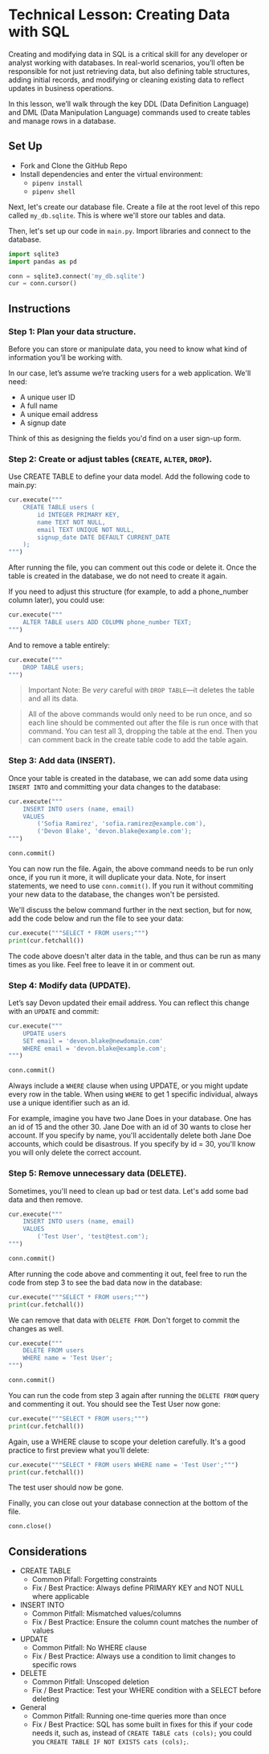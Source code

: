 # Technical Lesson: Creating Data with SQL

Creating and modifying data in SQL is a critical skill for any developer or analyst working with databases. In real-world scenarios, you’ll often be responsible for not just retrieving data, but also defining table structures, adding initial records, and modifying or cleaning existing data to reflect updates in business operations.

In this lesson, we’ll walk through the key DDL (Data Definition Language) and DML (Data Manipulation Language) commands used to create tables and manage rows in a database.

## Set Up

* Fork and Clone the GitHub Repo
* Install dependencies and enter the virtual environment:
    * `pipenv install`
    * `pipenv shell`

Next, let's create our database file. Create a file at the root level of this repo called `my_db.sqlite`. This is where we'll store our tables and data.

Then, let's set up our code in `main.py`. Import libraries and connect to the database.

```python
import sqlite3
import pandas as pd

conn = sqlite3.connect('my_db.sqlite')
cur = conn.cursor()
```

## Instructions

### Step 1: Plan your data structure.

Before you can store or manipulate data, you need to know what kind of information you’ll be working with.

In our case, let’s assume we’re tracking users for a web application. We'll need:

* A unique user ID
* A full name
* A unique email address
* A signup date

Think of this as designing the fields you'd find on a user sign-up form.

### Step 2: Create or adjust tables (`CREATE`, `ALTER`, `DROP`).

Use CREATE TABLE to define your data model. Add the following code to main.py:

```python
cur.execute("""
    CREATE TABLE users (
        id INTEGER PRIMARY KEY,
        name TEXT NOT NULL,
        email TEXT UNIQUE NOT NULL,
        signup_date DATE DEFAULT CURRENT_DATE
    );  
""")
```

After running the file, you can comment out this code or delete it. Once the table is created in the database, we do not need to create it again.

If you need to adjust this structure (for example, to add a phone_number column later), you could use:

```python
cur.execute("""
    ALTER TABLE users ADD COLUMN phone_number TEXT;
""")
```

And to remove a table entirely:

```python
cur.execute("""
    DROP TABLE users;
""")
```

> Important Note: Be *very* careful with `DROP TABLE`—it deletes the table and all its data.

> All of the above commands would only need to be run once, and so each line should be commented out after the file is run once with that command. You can test all 3, dropping the table at the end. Then you can comment back in the create table code to add the table again.

### Step 3: Add data (INSERT).

Once your table is created in the database, we can add some data using `INSERT INTO` and committing your data changes to the database:

```python
cur.execute("""
    INSERT INTO users (name, email)
    VALUES 
        ('Sofia Ramirez', 'sofia.ramirez@example.com'),
        ('Devon Blake', 'devon.blake@example.com');
""")

conn.commit()
```

You can now run the file. Again, the above command needs to be run only once, if you run it more, it will duplicate your data. Note, for insert statements, we need to use `conn.commit()`. If you run it without commiting your new data to the database, the changes won't be persisted.

We'll discuss the below command further in the next section, but for now, add the code below and run the file to see your data:

```python
cur.execute("""SELECT * FROM users;""")
print(cur.fetchall())
```

The code above doesn't alter data in the table, and thus can be run as many times as you like. Feel free to leave it in or comment out.

### Step 4: Modify data (UPDATE).

Let’s say Devon updated their email address. You can reflect this change with an `UPDATE` and commit:

```python
cur.execute("""
    UPDATE users
    SET email = 'devon.blake@newdomain.com'
    WHERE email = 'devon.blake@example.com';
""")

conn.commit()
```

Always include a `WHERE` clause when using UPDATE, or you might update every row in the table. When using `WHERE` to get 1 specific individual, always use a unique identifier such as an id. 

For example, imagine you have two Jane Does in your database. One has an id of 15 and the other 30. Jane Doe with an id of 30 wants to close her account. If you specify by name, you'll accidentally delete both Jane Doe accounts, which could be disastrous. If you specify by id = 30, you'll know you will only delete the correct account.

### Step 5: Remove unnecessary data (DELETE).

Sometimes, you'll need to clean up bad or test data. Let's add some bad data and then remove.

```python
cur.execute("""
    INSERT INTO users (name, email)
    VALUES 
        ('Test User', 'test@test.com');
""")

conn.commit()
```

After running the code above and commenting it out, feel free to run the code from step 3 to see the bad data now in the database:

```python
cur.execute("""SELECT * FROM users;""")
print(cur.fetchall())
```

We can remove that data with `DELETE FROM`. Don't forget to commit the changes as well.

```python
cur.execute("""
    DELETE FROM users
    WHERE name = 'Test User';
""")

conn.commit()
```

You can run the code from step 3 again after running the `DELETE FROM` query and commenting it out. You should see the Test User now gone:

```python
cur.execute("""SELECT * FROM users;""")
print(cur.fetchall())
```

Again, use a WHERE clause to scope your deletion carefully. It's a good practice to first preview what you’ll delete:

```python
cur.execute("""SELECT * FROM users WHERE name = 'Test User';""")
print(cur.fetchall())
```

The test user should now be gone.

Finally, you can close out your database connection at the bottom of the file.

```python
conn.close()
```

## Considerations

* CREATE TABLE	
    * Common Pifall: Forgetting constraints
    * Fix / Best Practice: Always define PRIMARY KEY and NOT NULL where applicable
* INSERT INTO
    * Common Pitfall: Mismatched values/columns
    * Fix / Best Practice: Ensure the column count matches the number of values
* UPDATE
    * Common Pitfall: No WHERE clause
    * Fix / Best Practice: Always use a condition to limit changes to specific rows
* DELETE
    * Common Pitfall: Unscoped deletion
    * Fix / Best Practice: Test your WHERE condition with a SELECT before deleting
* General
    * Common Pitfall: Running one-time queries more than once
    * Fix / Best Practice: SQL has some built in fixes for this if your code needs it, such as, instead of `CREATE TABLE cats (cols);` you could you `CREATE TABLE IF NOT EXISTS cats (cols);`.